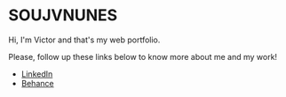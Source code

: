 # SOUJVNUNES

Hi, I'm Victor and that's my web portfolio.

Please, follow up these links below to know more about me and my work!

- [LinkedIn](https://www.linkedin.com/in/soujvnunes/)
- [Behance](https://www.behance.net/soujvnunes)
